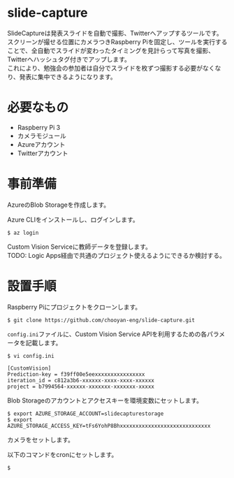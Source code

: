 # slide-capture
SlideCaptureは発表スライドを自動で撮影、Twitterへアップするツールです。  
スクリーンが撮せる位置にカメラつきRaspberry Piを固定し、ツールを実行することで、全自動でスライドが変わったタイミングを見計らって写真を撮影、Twitterへハッシュタグ付きでアップします。  
これにより、勉強会の参加者は自分でスライドを枚ずつ撮影する必要がなくなり、発表に集中できるようになります。

# 必要なもの
* Raspberry Pi 3
* カメラモジュール
* Azureアカウント
* Twitterアカウント

# 事前準備

AzureのBlob Storageを作成します。

Azure CLIをインストールし、ログインします。

```
$ az login
```

Custom Vision Serviceに教師データを登録します。  
TODO: Logic Apps経由で共通のプロジェクト使えるようにできるか検討する。

# 設置手順

Raspberry Piにプロジェクトをクローンします。

```
$ git clone https://github.com/chooyan-eng/slide-capture.git
```

`config.ini`ファイルに、Custom Vision Service APIを利用するための各パラメータを記載します。

```
$ vi config.ini

[CustomVision]
Prediction-key = f39ff00e5eexxxxxxxxxxxxxxxx
iteration_id = c812a3b6-xxxxxx-xxxx-xxxx-xxxxxx
project = b7994564-xxxxxx-xxxxxxx-xxxxxxx-xxxxx
```

Blob Storageのアカウントとアクセスキーを環境変数にセットします。

```
$ export AZURE_STORAGE_ACCOUNT=slidecapturestorage
$ export AZURE_STORAGE_ACCESS_KEY=tFs6YohP8Bhxxxxxxxxxxxxxxxxxxxxxxxxxxxxx
```

カメラをセットします。  

以下のコマンドをcronにセットします。

```
$ 
```
